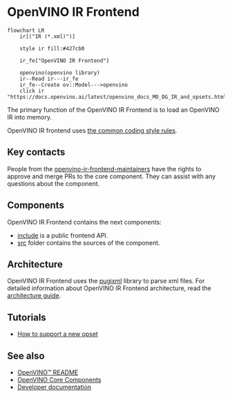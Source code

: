 # OpenVINO IR Frontend

```mermaid
flowchart LR
    ir[("IR (*.xml)")]
        
    style ir fill:#427cb0

    ir_fe["OpenVINO IR Frontend"]
    
    openvino(openvino library)
    ir--Read ir---ir_fe
    ir_fe--Create ov::Model--->openvino
    click ir "https://docs.openvino.ai/latest/openvino_docs_MO_DG_IR_and_opsets.html"
```

The primary function of the OpenVINO IR Frontend is to load an OpenVINO IR into memory.

OpenVINO IR frontend uses [the common coding style rules](../../../docs/dev/coding_style.md).

## Key contacts

People from the [openvino-ir-frontend-maintainers](https://github.com/orgs/openvinotoolkit/teams/openvino-ir-frontend-maintainers) have the rights to approve and merge PRs to the core component. They can assist with any questions about the component.

## Components

OpenVINO IR Frontend contains the next components:

* [include](./include) is a public frontend API.
* [src](./src/) folder contains the sources of the component.

## Architecture

OpenVINO IR Frontend uses the [pugixml](https://github.com/zeux/pugixml/blob/master/README.md) library to parse xml files.
For detailed information about OpenVINO IR Frontend architecture, read the [architecture guide](./docs/architecture.md).

## Tutorials

 * [How to support a new opset](./docs/support_new_opset.md)


## See also
 * [OpenVINO™ README](../../../README.md)
 * [OpenVINO Core Components](../../README.md)
 * [Developer documentation](../../../docs/dev/index.md)
